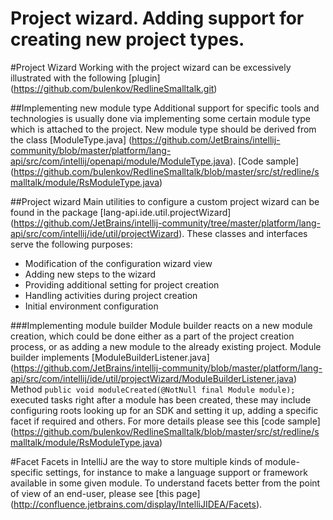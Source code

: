 Project wizard. Adding support for creating new project types.
===============

#Project Wizard
Working with the project wizard can be excessively illustrated with the following
[plugin] (https://github.com/bulenkov/RedlineSmalltalk.git)

##Implementing new module type
Additional support for specific tools and technologies is usually done via implementing some certain module type which is attached to the project.
New module type should be derived from the class
[ModuleType.java] (https://github.com/JetBrains/intellij-community/blob/master/platform/lang-api/src/com/intellij/openapi/module/ModuleType.java).
[Code sample] (https://github.com/bulenkov/RedlineSmalltalk/blob/master/src/st/redline/smalltalk/module/RsModuleType.java)

##Project wizard
Main utilities to configure a custom project wizard can be found in the package
[lang-api.ide.util.projectWizard] (https://github.com/JetBrains/intellij-community/tree/master/platform/lang-api/src/com/intellij/ide/util/projectWizard).
These classes and interfaces serve the following purposes:
* Modification of the configuration wizard view
* Adding new steps to the wizard
* Providing additional setting for project creation
* Handling activities during project creation
* Initial environment configuration

###Implementing module builder
Module builder reacts on a new module creation, which could be done either as a part of the project creation process,
or as adding a new module to the already existing project.
Module builder implements
[ModuleBuilderListener.java] (https://github.com/JetBrains/intellij-community/blob/master/platform/lang-api/src/com/intellij/ide/util/projectWizard/ModuleBuilderListener.java)
Method ```public void moduleCreated(@NotNull final Module module);``` executed tasks right after a module has been created,
these may include configuring roots looking up for an SDK and setting it up, adding a specific facet if required and others.
For more details please see this
[code sample] (https://github.com/bulenkov/RedlineSmalltalk/blob/master/src/st/redline/smalltalk/module/RsModuleType.java)

#Facet
Facets in IntelliJ are the way to store multiple kinds of module-specific settings, for instance to make a language support or framework available in some given module.
To understand facets better from the point of view of an end-user, please see
[this page] (http://confluence.jetbrains.com/display/IntelliJIDEA/Facets).



